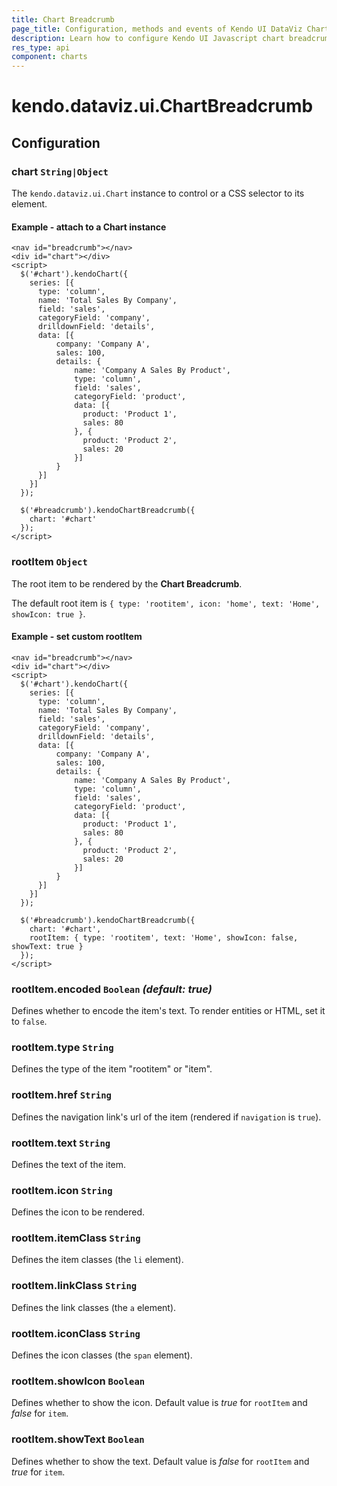 ```yaml
---
title: Chart Breadcrumb
page_title: Configuration, methods and events of Kendo UI DataViz Chart Breadcrumb
description: Learn how to configure Kendo UI Javascript chart breadcrumb widget in a few easy steps, use and change methods and events.
res_type: api
component: charts
---
```


# kendo.dataviz.ui.ChartBreadcrumb

## Configuration

### chart `String|Object`

The `kendo.dataviz.ui.Chart` instance to control or a CSS selector to its element.

#### Example - attach to a Chart instance

    <nav id="breadcrumb"></nav>
    <div id="chart"></div>
    <script>
      $('#chart').kendoChart({
        series: [{
          type: 'column',
          name: 'Total Sales By Company',
          field: 'sales',
          categoryField: 'company',
          drilldownField: 'details',
          data: [{
              company: 'Company A',
              sales: 100,
              details: {
                  name: 'Company A Sales By Product',
                  type: 'column',
                  field: 'sales',
                  categoryField: 'product',
                  data: [{
                    product: 'Product 1',
                    sales: 80
                  }, {
                    product: 'Product 2',
                    sales: 20
                  }]
              }
          }]
        }]
      });
  
      $('#breadcrumb').kendoChartBreadcrumb({
        chart: '#chart'
      });
    </script>

### rootItem `Object`

The root item to be rendered by the **Chart Breadcrumb**.

The default root item is `{ type: 'rootitem', icon: 'home', text: 'Home', showIcon: true }`.

#### Example - set custom rootItem

    <nav id="breadcrumb"></nav>
    <div id="chart"></div>
    <script>
      $('#chart').kendoChart({
        series: [{
          type: 'column',
          name: 'Total Sales By Company',
          field: 'sales',
          categoryField: 'company',
          drilldownField: 'details',
          data: [{
              company: 'Company A',
              sales: 100,
              details: {
                  name: 'Company A Sales By Product',
                  type: 'column',
                  field: 'sales',
                  categoryField: 'product',
                  data: [{
                    product: 'Product 1',
                    sales: 80
                  }, {
                    product: 'Product 2',
                    sales: 20
                  }]
              }
          }]
        }]
      });
  
      $('#breadcrumb').kendoChartBreadcrumb({
        chart: '#chart',
        rootItem: { type: 'rootitem', text: 'Home', showIcon: false, showText: true }
      });
    </script>

### rootItem.encoded `Boolean` _(default: true)_

Defines whether to encode the item's text. To render entities or HTML, set it to `false`.

### rootItem.type `String`

Defines the type of the item "rootitem" or "item".

### rootItem.href `String`

Defines the navigation link's url of the item (rendered if `navigation` is `true`).

### rootItem.text `String`

Defines the text of the item.

### rootItem.icon `String`

Defines the icon to be rendered.

### rootItem.itemClass `String`

Defines the item classes (the `li` element).

### rootItem.linkClass `String`

Defines the link classes (the `a` element).

### rootItem.iconClass `String`

Defines the icon classes (the `span` element).

### rootItem.showIcon `Boolean`

Defines whether to show the icon. Default value is *true* for `rootItem` and *false* for `item`.

### rootItem.showText `Boolean`

Defines whether to show the text. Default value is *false* for `rootItem` and *true* for `item`.
